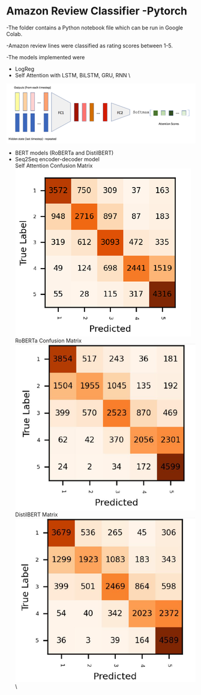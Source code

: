 # Amazon Review Classifier -Pytorch

-The folder contains a Python notebook file which can be run in Google Colab.

-Amazon review lines were classified as rating scores between 1-5.

-The models implemented were
  - LogReg
  - Self Attention with LSTM, BiLSTM, GRU, RNN \
  
  
  ![](Self.png)
  


  
  
  - BERT models (RoBERTa and DistilBERT)
  - Seq2Seq encoder-decoder model \
  Self Attention Confusion Matrix
  ![](confself.PNG) \
  RoBERTa Confusion Matrix
  ![](roberta.PNG) \
  DistilBERT Matrix
  ![](distilbert.PNG) \
  
  

  
  
